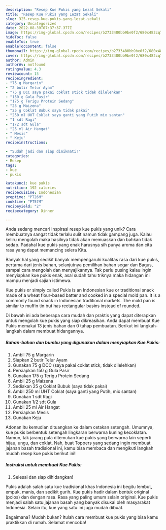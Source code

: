 ```yaml
---
description: "Resep Kue Pukis yang Lezat Sekali"
title: "Resep Kue Pukis yang Lezat Sekali"
slug: 325-resep-kue-pukis-yang-lezat-sekali
category: Uncategorized
date: 2022-08-30T07:37:37.377Z
image: https://img-global.cpcdn.com/recipes/b2733480bb9be0f2/680x482cq70/kue-pukis-foto-resep-utama.jpg
hideToc: false
enableToc: true
enableTocContent: false
thumbnail: https://img-global.cpcdn.com/recipes/b2733480bb9be0f2/680x482cq70/kue-pukis-foto-resep-utama.jpg
cover: https://img-global.cpcdn.com/recipes/b2733480bb9be0f2/680x482cq70/kue-pukis-foto-resep-utama.jpg
author: Admin
authorAv: notfound
ratingvalue: 4.3
reviewcount: 15
recipeingredient:
- "75 g Margarin"
- "2 butir Telur Ayam"
- "75 g DCC saya pakai coklat stick tidak dilelehkan"
- "150 g Gula Pasir"
- "175 g Terigu Protein Sedang"
- "25 g Maizena"
- "25 g Coklat Bubuk saya tidak pakai"
- "250 ml UHT Coklat saya ganti yang Putih mix santan"
- "1 sdt Ragi"
- "1/2 sdt Gula"
- "25 ml Air Hangat"
- " Mesis"
- " Keju"
recipeinstructions:

- "Sudah jadi dan siap dinikmati!"
categories:
- Resep
tags:
- kue
- pukis

katakunci: kue pukis 
nutrition: 192 calories
recipecuisine: Indonesian
preptime: "PT26M"
cooktime: "PT57M"
recipeyield: "2"
recipecategory: Dinner

---
```





Anda sedang mencari inspirasi resep kue pukis yang unik? Cara membuatnya sangat tidak terlalu sulit namun tidak gampang juga. Kalau keliru mengolah maka hasilnya tidak akan memuaskan dan bahkan tidak sedap. Padahal kue pukis yang enak harusnya sih punya aroma dan cita rasa yang dapat memancing selera Kita.





Banyak hal yang sedikit banyak mempengaruhi kualitas rasa dari kue pukis, pertama dari jenis bahan, selanjutnya pemilihan bahan segar dan Bagus, sampai cara mengolah dan menyajikannya. Tak perlu pusing kalau ingin menyiapkan kue pukis enak,      asal sudah tahu triknya maka hidangan ini mampu menjadi sajian istimewa.














Kue pukis or simply called Pukis is an Indonesian kue or traditional snack made of a wheat flour-based batter and cooked in a special mold pan. It is a commonly found snack in Indonesian traditional markets. The mold pan is similar to muffin tin but has rectangular basins instead of rounded.






Di bawah ini ada beberapa cara mudah dan praktis yang dapat diterapkan untuk mengolah kue pukis yang siap dikreasikan. Anda dapat membuat Kue Pukis memakai 13 jenis bahan dan 0 tahap pembuatan. Berikut ini langkah-langkah dalam membuat hidangannya.

<!--inarticleads1-->

##### Bahan-bahan dan bumbu yang digunakan dalam menyiapkan Kue Pukis:

1. Ambil 75 g Margarin
1. Siapkan 2 butir Telur Ayam
1. Gunakan 75 g DCC (saya pakai coklat stick, tidak dilelehkan)
1. Persiapkan 150 g Gula Pasir
1. Gunakan 175 g Terigu Protein Sedang
1. Ambil 25 g Maizena
1. Sediakan 25 g Coklat Bubuk (saya tidak pakai)
1. Ambil 250 ml UHT Coklat (saya ganti yang Putih, mix santan)
1. Gunakan 1 sdt Ragi
1. Gunakan 1/2 sdt Gula
1. Ambil 25 ml Air Hangat
1. Persiapkan  Mesis
1. Gunakan  Keju


Adonan itu kemudian dituangkan ke dalam cetakan setengah. Umumnya, kue pukis berbentuk setengah lingkaran berwarna kuning kecoklatan. Namun, tak jarang pula ditemukan kue pukis yang berwarna lain seperti hijau, ungu, dan coklat. Nah, buat Toppers yang sedang ingin membuat jajanan basah tradisional ini, kamu bisa membaca dan mengikuti langkah mudah resep kue pukis berikut ini! 

<!--inarticleads2-->

##### Instruksi untuk membuat Kue Pukis:


1. Selesai dan siap dihidangkan!

Pukis adalah salah satu kue tradisional khas Indonesia ini begitu lembut, empuk, manis, dan sedikit gurih. Kue pukis hadir dalam bentuk original (polos) dan dengan rasa. Rasa yang paling umum selain original. Kue pukis menjadi salah satu jajanan basah yang banyak disukai oleh masyarakat Indonesia. Selain itu, kue yang satu ini juga mudah dibuat. 

Bagaimana? Mudah bukan? Itulah cara membuat kue pukis yang bisa kamu praktikkan di rumah. Selamat mencoba!
